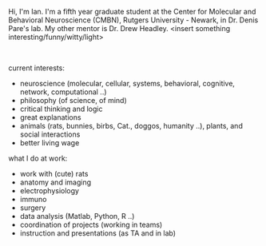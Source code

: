 
Hi, I'm Ian. I'm a fifth year graduate student at the Center for Molecular and Behavioral Neuroscience (CMBN), Rutgers University - Newark, in Dr. Denis Pare's lab. My other mentor is Dr. Drew Headley. <insert something interesting/funny/witty/light>

<br />

current interests:

- neuroscience (molecular, cellular, systems, behavioral, cognitive, network, computational ..)
- philosophy (of science, of mind)
- critical thinking and logic
- great explanations
- animals (rats, bunnies, birbs, Cat., doggos, humanity ..), plants, and social interactions
- better living wage


what I do at work: 

- work with (cute) rats
- anatomy and imaging
- electrophysiology
- immuno
- surgery
- data analysis (Matlab, Python, R ..)
- coordination of projects (working in teams)
- instruction and presentations (as TA and in lab)


